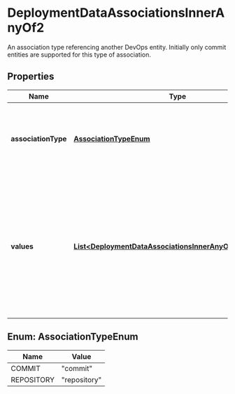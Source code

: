 

# DeploymentDataAssociationsInnerAnyOf2

An association type referencing another DevOps entity. Initially only commit entities are supported for this type of association. 

## Properties

| Name | Type | Description | Notes |
|------------ | ------------- | ------------- | -------------|
|**associationType** | [**AssociationTypeEnum**](#AssociationTypeEnum) | Defines the association type. Currently supported entities can be found in this field&#39;s value enums list.  |  |
|**values** | [**List&lt;DeploymentDataAssociationsInnerAnyOf2ValuesInner&gt;**](DeploymentDataAssociationsInnerAnyOf2ValuesInner.md) | The entity keys that represent the entities to be associated. The number of values counted across all associationTypes (issueKeys, issueIdOrKeys, serviceIdOrKeys, supported ATIs and entity associations) must not exceed a limit of 500.  |  |



## Enum: AssociationTypeEnum

| Name | Value |
|---- | -----|
| COMMIT | &quot;commit&quot; |
| REPOSITORY | &quot;repository&quot; |



